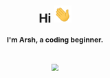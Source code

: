 <h1 align="center">Hi <img src="https://raw.githubusercontent.com/ABSphreak/ABSphreak/master/gifs/Hi.gif" width="40px" /></h1>
<h3 align="center">I'm Arsh, a coding beginner.</h3>
<br />
<p align="center">
  <img src="https://github-readme-stats-five-lyart.vercel.app/api?username=arshsaxena&show_icons=true">
</p>
